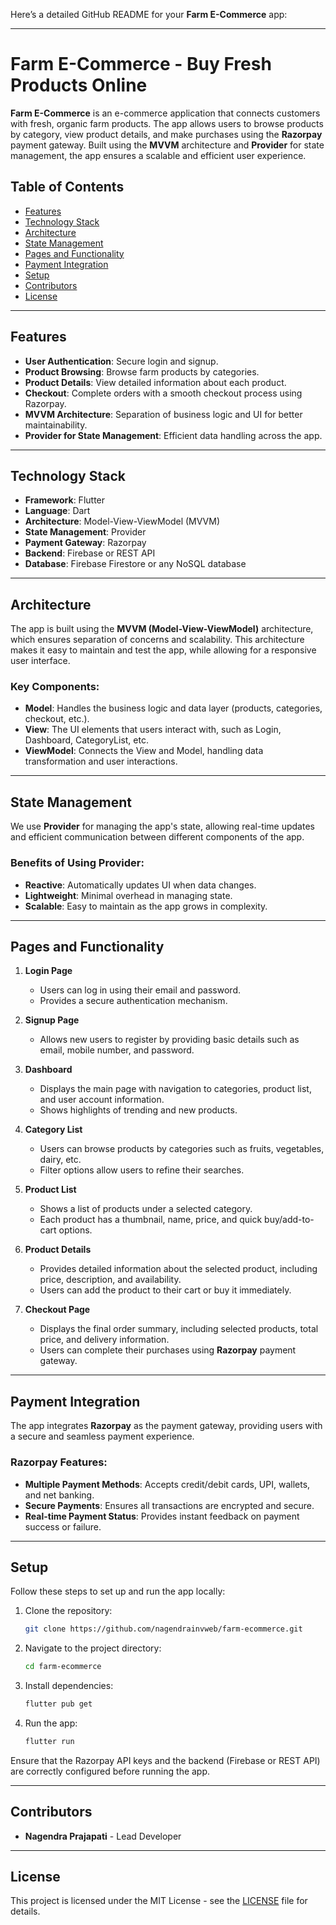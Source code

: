 Here’s a detailed GitHub README for your **Farm E-Commerce** app:

---

# Farm E-Commerce - Buy Fresh Products Online

**Farm E-Commerce** is an e-commerce application that connects customers with fresh, organic farm products. The app allows users to browse products by category, view product details, and make purchases using the **Razorpay** payment gateway. Built using the **MVVM** architecture and **Provider** for state management, the app ensures a scalable and efficient user experience.

## Table of Contents
- [Features](#features)
- [Technology Stack](#technology-stack)
- [Architecture](#architecture)
- [State Management](#state-management)
- [Pages and Functionality](#pages-and-functionality)
- [Payment Integration](#payment-integration)
- [Setup](#setup)
- [Contributors](#contributors)
- [License](#license)

---

## Features
- **User Authentication**: Secure login and signup.
- **Product Browsing**: Browse farm products by categories.
- **Product Details**: View detailed information about each product.
- **Checkout**: Complete orders with a smooth checkout process using Razorpay.
- **MVVM Architecture**: Separation of business logic and UI for better maintainability.
- **Provider for State Management**: Efficient data handling across the app.

---

## Technology Stack
- **Framework**: Flutter
- **Language**: Dart
- **Architecture**: Model-View-ViewModel (MVVM)
- **State Management**: Provider
- **Payment Gateway**: Razorpay
- **Backend**: Firebase or REST API
- **Database**: Firebase Firestore or any NoSQL database

---

## Architecture
The app is built using the **MVVM (Model-View-ViewModel)** architecture, which ensures separation of concerns and scalability. This architecture makes it easy to maintain and test the app, while allowing for a responsive user interface.

### Key Components:
- **Model**: Handles the business logic and data layer (products, categories, checkout, etc.).
- **View**: The UI elements that users interact with, such as Login, Dashboard, CategoryList, etc.
- **ViewModel**: Connects the View and Model, handling data transformation and user interactions.

---

## State Management
We use **Provider** for managing the app's state, allowing real-time updates and efficient communication between different components of the app.

### Benefits of Using Provider:
- **Reactive**: Automatically updates UI when data changes.
- **Lightweight**: Minimal overhead in managing state.
- **Scalable**: Easy to maintain as the app grows in complexity.

---

## Pages and Functionality

1. **Login Page**
   - Users can log in using their email and password.
   - Provides a secure authentication mechanism.

2. **Signup Page**
   - Allows new users to register by providing basic details such as email, mobile number, and password.

3. **Dashboard**
   - Displays the main page with navigation to categories, product list, and user account information.
   - Shows highlights of trending and new products.

4. **Category List**
   - Users can browse products by categories such as fruits, vegetables, dairy, etc.
   - Filter options allow users to refine their searches.

5. **Product List**
   - Shows a list of products under a selected category.
   - Each product has a thumbnail, name, price, and quick buy/add-to-cart options.

6. **Product Details**
   - Provides detailed information about the selected product, including price, description, and availability.
   - Users can add the product to their cart or buy it immediately.

7. **Checkout Page**
   - Displays the final order summary, including selected products, total price, and delivery information.
   - Users can complete their purchases using **Razorpay** payment gateway.

---

## Payment Integration
The app integrates **Razorpay** as the payment gateway, providing users with a secure and seamless payment experience.

### Razorpay Features:
- **Multiple Payment Methods**: Accepts credit/debit cards, UPI, wallets, and net banking.
- **Secure Payments**: Ensures all transactions are encrypted and secure.
- **Real-time Payment Status**: Provides instant feedback on payment success or failure.

---


## Setup
Follow these steps to set up and run the app locally:

1. Clone the repository:
   ```bash
   git clone https://github.com/nagendrainvweb/farm-ecommerce.git
   ```

2. Navigate to the project directory:
   ```bash
   cd farm-ecommerce
   ```

3. Install dependencies:
   ```bash
   flutter pub get
   ```

4. Run the app:
   ```bash
   flutter run
   ```

Ensure that the Razorpay API keys and the backend (Firebase or REST API) are correctly configured before running the app.

---

## Contributors
- **Nagendra Prajapati** - Lead Developer

---

## License
This project is licensed under the MIT License - see the [LICENSE](LICENSE) file for details.
